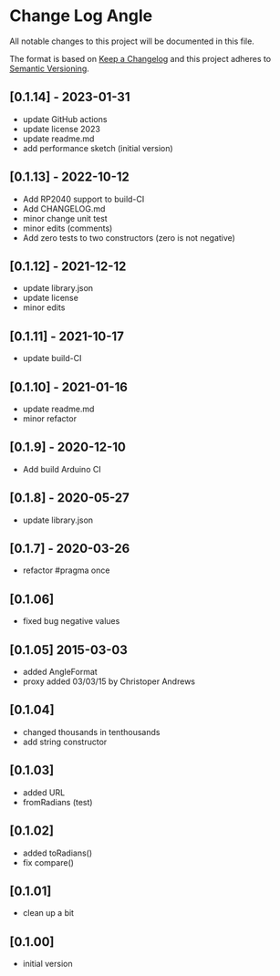 # Change Log Angle

All notable changes to this project will be documented in this file.

The format is based on [Keep a Changelog](http://keepachangelog.com/)
and this project adheres to [Semantic Versioning](http://semver.org/).


## [0.1.14] - 2023-01-31
- update GitHub actions
- update license 2023
- update readme.md
- add performance sketch (initial version)


## [0.1.13] - 2022-10-12
- Add RP2040 support to build-CI
- Add CHANGELOG.md
- minor change unit test
- minor edits (comments)
- Add zero tests to two constructors (zero is not negative)

## [0.1.12] - 2021-12-12
- update library.json
- update license
- minor edits

## [0.1.11] - 2021-10-17
- update build-CI

## [0.1.10] - 2021-01-16
- update readme.md
- minor refactor

## [0.1.9] - 2020-12-10
- Add build Arduino CI

## [0.1.8] - 2020-05-27
- update library.json

## [0.1.7] - 2020-03-26
- refactor #pragma once

## [0.1.06]
- fixed bug negative values

## [0.1.05] 2015-03-03
- added AngleFormat
- proxy added 03/03/15 by Christoper Andrews

## [0.1.04]
- changed thousands in tenthousands
- add string constructor

## [0.1.03]
- added URL
- fromRadians (test)

## [0.1.02]
- added toRadians()
- fix compare()

## [0.1.01]
- clean up a bit

## [0.1.00]
- initial version

